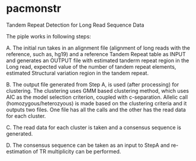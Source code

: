 pacmonstr
=========

Tandem Repeat Detection for Long Read Sequence Data

The piple works in following steps:

A. The initial run takes in an alignment file (alignment of long reads with the reference, such as, hg19) and a reference Tandem Repeat table as INPUT and generates an OUTPUT file with estimated tanderm repeat region in the Long read, expected value of the number of tandem repeat elements, estimated Structural variation region in the tandem repeat.

B. The output file generated from Step A, is used (after processing) for clustering. The clustering uses GMM based clustering method, which uses AIC as the model selection criterion, coupled with c-separation. Allelic call (homozygous/heterozyous) is made based on the clustering criteria and it outputs two files. One file has all the calls and the other has the read data for each cluster.

C. The read data for each cluster is taken and a consensus sequence is generated. 

D. The consensus sequence can be taken as an input to StepA and re-estimation of TR multiplicity can be performed.
